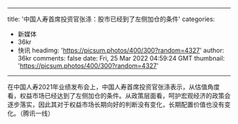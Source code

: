 
---
title: '中国人寿首席投资官张涤：股市已经到了左侧加仓的条件'
categories: 
 - 新媒体
 - 36kr
 - 快讯
headimg: 'https://picsum.photos/400/300?random=4327'
author: 36kr
comments: false
date: Fri, 25 Mar 2022 04:59:24 GMT
thumbnail: 'https://picsum.photos/400/300?random=4327'
---

<div>   
在中国人寿2021年业绩发布会上，中国人寿首席投资官张涤表示，从估值角度看，权益市场已经达到了左侧加仓的条件。从政策层面看，呵护宏观经济的政策会逐步落实，因此其对于权益市场长期向好的判断没有变化，长期配置价值也没有变化。（腾讯一线）  
</div>
            